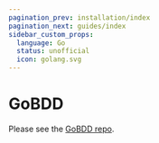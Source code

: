 ```yaml
---
pagination_prev: installation/index
pagination_next: guides/index
sidebar_custom_props:
  language: Go
  status: unofficial
  icon: golang.svg
---
```


# GoBDD

Please see the [GoBDD repo](https://github.com/go-bdd/gobdd).
